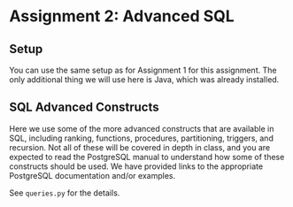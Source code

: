 # Assignment 2: Advanced SQL 

## Setup 
You can use the same setup as for Assignment 1 for this assignment. The only additional thing we will use here is Java, which was already installed.

## SQL Advanced Constructs
Here we use some of the more advanced constructs that are available in SQL, including ranking, functions, procedures, partitioning, triggers, 
and recursion. Not all of these will be covered in depth in class, and you are expected to read the PostgreSQL manual to understand how some of 
these constructs should be used. We have provided links to the appropriate PostgreSQL documentation and/or examples.

See `queries.py` for the details.
